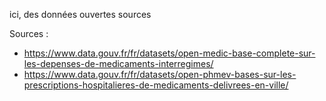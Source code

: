ici, des données ouvertes sources

Sources : 
- https://www.data.gouv.fr/fr/datasets/open-medic-base-complete-sur-les-depenses-de-medicaments-interregimes/
- https://www.data.gouv.fr/fr/datasets/open-phmev-bases-sur-les-prescriptions-hospitalieres-de-medicaments-delivrees-en-ville/